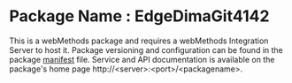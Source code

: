 # Package Name : EdgeDimaGit4142
This is a webMethods package and requires a webMethods Integration Server to host it. Package versioning and configuration can be found in the package [manifest](./EdgeDimaGit4142/manifest.v3) file. Service and API documentation is available on the package's home page http://&lt;server&gt;:&lt;port&gt;/&lt;packagename>.